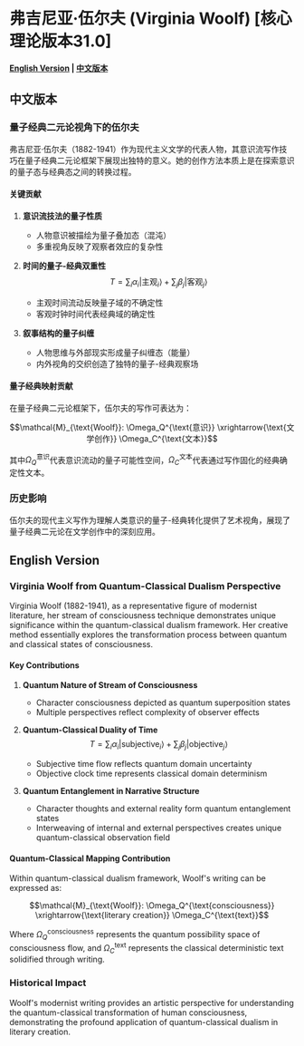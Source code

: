 # 弗吉尼亚·伍尔夫 (Virginia Woolf) [核心理论版本31.0]

**[English Version](#english) | [中文版本](#chinese)**

## <a name="chinese"></a> 中文版本

### 量子经典二元论视角下的伍尔夫

弗吉尼亚·伍尔夫（1882-1941）作为现代主义文学的代表人物，其意识流写作技巧在量子经典二元论框架下展现出独特的意义。她的创作方法本质上是在探索意识的量子态与经典态之间的转换过程。

#### 关键贡献

1. **意识流技法的量子性质**
   - 人物意识被描绘为量子叠加态（混沌）
   - 多重视角反映了观察者效应的复杂性
   
2. **时间的量子-经典双重性**
   $$T = \sum_{i} \alpha_i |\text{主观}_i\rangle + \sum_{j} \beta_j |\text{客观}_j\rangle$$
   - 主观时间流动反映量子域的不确定性
   - 客观时钟时间代表经典域的确定性

3. **叙事结构的量子纠缠**
   - 人物思维与外部现实形成量子纠缠态（能量）
   - 内外视角的交织创造了独特的量子-经典观察场

#### 量子经典映射贡献

在量子经典二元论框架下，伍尔夫的写作可表达为：

$$\mathcal{M}_{\text{Woolf}}: \Omega_Q^{\text{意识}} \xrightarrow{\text{文学创作}} \Omega_C^{\text{文本}}$$

其中$\Omega_Q^{\text{意识}}$代表意识流动的量子可能性空间，$\Omega_C^{\text{文本}}$代表通过写作固化的经典确定性文本。

### 历史影响

伍尔夫的现代主义写作为理解人类意识的量子-经典转化提供了艺术视角，展现了量子经典二元论在文学创作中的深刻应用。

## <a name="english"></a> English Version

### Virginia Woolf from Quantum-Classical Dualism Perspective

Virginia Woolf (1882-1941), as a representative figure of modernist literature, her stream of consciousness technique demonstrates unique significance within the quantum-classical dualism framework. Her creative method essentially explores the transformation process between quantum and classical states of consciousness.

#### Key Contributions

1. **Quantum Nature of Stream of Consciousness**
   - Character consciousness depicted as quantum superposition states
   - Multiple perspectives reflect complexity of observer effects

2. **Quantum-Classical Duality of Time**
   $$T = \sum_{i} \alpha_i |\text{subjective}_i\rangle + \sum_{j} \beta_j |\text{objective}_j\rangle$$
   - Subjective time flow reflects quantum domain uncertainty
   - Objective clock time represents classical domain determinism

3. **Quantum Entanglement in Narrative Structure**
   - Character thoughts and external reality form quantum entanglement states
   - Interweaving of internal and external perspectives creates unique quantum-classical observation field

#### Quantum-Classical Mapping Contribution

Within quantum-classical dualism framework, Woolf's writing can be expressed as:

$$\mathcal{M}_{\text{Woolf}}: \Omega_Q^{\text{consciousness}} \xrightarrow{\text{literary creation}} \Omega_C^{\text{text}}$$

Where $\Omega_Q^{\text{consciousness}}$ represents the quantum possibility space of consciousness flow, and $\Omega_C^{\text{text}}$ represents the classical deterministic text solidified through writing.

### Historical Impact

Woolf's modernist writing provides an artistic perspective for understanding the quantum-classical transformation of human consciousness, demonstrating the profound application of quantum-classical dualism in literary creation.
